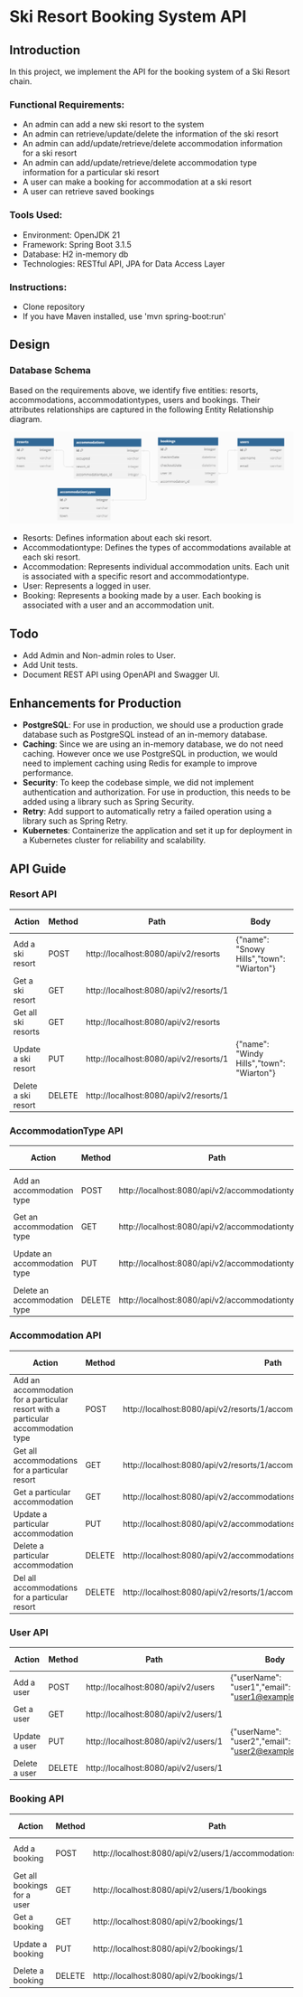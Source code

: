 # Ski Resort Booking System API

## Introduction 
In this project, we implement the API for the booking system of a Ski Resort chain.

### Functional Requirements:
* An admin can add a new ski resort to the system
* An admin can retrieve/update/delete the information of the ski resort
* An admin can add/update/retrieve/delete accommodation information for a  ski resort
* An admin can add/update/retrieve/delete accommodation type information for a particular ski resort
* A user can make a booking for accommodation at a ski resort
* A user can retrieve saved bookings

### Tools Used:
* Environment: OpenJDK 21
* Framework: Spring Boot 3.1.5
* Database: H2 in-memory db
* Technologies: RESTful API, JPA for Data Access Layer

### Instructions:
* Clone repository
* If you have Maven installed, use 'mvn spring-boot:run'

## Design

### Database Schema
Based on the requirements above, we identify five entities: resorts, accommodations, accommodationtypes, users and bookings.
Their attributes relationships are captured in the following Entity Relationship diagram.

![alt text](https://github.com/aemtenan/skiresort/blob/main/src/main/resources/static/ski-resort-er.png?raw=true)

* Resorts: Defines information about each ski resort.
* Accommodationtype: Defines the types of accommodations available at each ski resort.
* Accommodation: Represents individual accommodation units. Each unit is associated with a specific resort and accommodationtype.
* User: Represents a logged in user.
* Booking: Represents a booking made by a user. Each booking is associated with a user and an accommodation unit.

## Todo

* Add Admin and Non-admin roles to User.
* Add Unit tests.
* Document REST API using OpenAPI and Swagger UI. 

## Enhancements for Production

* **PostgreSQL**: For use in production, we should use a production grade database such as PostgreSQL instead of an in-memory database.
* **Caching**: Since we are using an in-memory database, we do not need caching. However once we use PostgreSQL in production, we would need to implement caching using Redis for example to improve performance.
* **Security**: To keep the codebase simple, we did not implement authentication and authorization. For use in production, this needs to be added using a library such as Spring Security.
* **Retry**: Add support to automatically retry a failed operation using a library such as Spring Retry.
* **Kubernetes**: Containerize the application and set it up for deployment in a Kubernetes cluster for reliability and scalability.

## API Guide

### Resort API 

| Action              | Method | Path                                   | Body                                      | HTTP response |
|---------------------|--------|----------------------------------------|-------------------------------------------|---------------|
| Add a ski resort    | POST   | http://localhost:8080/api/v2/resorts   | {"name": "Snowy Hills","town": "Wiarton"} | 201           |
| Get a ski resort    | GET    | http://localhost:8080/api/v2/resorts/1 |                                           | 200           |
| Get all ski resorts | GET    | http://localhost:8080/api/v2/resorts   |                                           | 200           |
| Update a ski resort | PUT    | http://localhost:8080/api/v2/resorts/1 | {"name": "Windy Hills","town": "Wiarton"} | 200           |
| Delete a ski resort | DELETE | http://localhost:8080/api/v2/resorts/1 |                                           | 204           |

### AccommodationType API

| Action                       | Method | Path                                              | Body                                        | HTTP response |
|------------------------------|--------|---------------------------------------------------|---------------------------------------------|---------------|
| Add an accommodation type    | POST   | http://localhost:8080/api/v2/accommodationtypes   | {"name": "cabin","rate": 100, "capacity":5} | 201           |
| Get an accommodation type    | GET    | http://localhost:8080/api/v2/accommodationtypes/1 |                                             | 200           |
| Update an accommodation type | PUT    | http://localhost:8080/api/v2/accommodationtypes/1 | {"name": "room","rate": 85, "capacity":2}   | 200           |
| Delete an accommodation type | DELETE | http://localhost:8080/api/v2/accommodationtypes/1 |                                             | 204           |

### Accommodation API 

| Action                                                                           | Method | Path                                                  | Body                  | HTTP response |
|----------------------------------------------------------------------------------|--------|-------------------------------------------------------|-----------------------|---------------|
| Add an accommodation for a particular resort with a particular accommodation type| POST   | http://localhost:8080/api/v2/resorts/1/accommodationtypes/1/accommodations| {"occupied": "false"} | 201           |
| Get all accommodations for a particular resort                                   | GET    | http://localhost:8080/api/v2/resorts/1/accommodations |                       | 200           |
| Get a particular accommodation                                                   | GET    | http://localhost:8080/api/v2/accommodations/1         |                       | 200           |
| Update a particular accommodation                                                | PUT    | http://localhost:8080/api/v2/accommodations/1         | {"occupied": "true"}  | 200           |
| Delete a particular accommodation                                                | DELETE | http://localhost:8080/api/v2/accommodations/1         |                       | 204           |
| Del all accommodations for a particular resort                                   | DELETE | http://localhost:8080/api/v2/resorts/1/accommodations |                       | 204           |

### User API

| Action        | Method | Path                                 | Body                                               | HTTP response |
|---------------|--------|--------------------------------------|----------------------------------------------------|---------------|
| Add a user    | POST   | http://localhost:8080/api/v2/users   | {"userName": "user1","email": "user1@example.com"} | 201           |
| Get a user    | GET    | http://localhost:8080/api/v2/users/1 |                                                    | 200           |
| Update a user | PUT    | http://localhost:8080/api/v2/users/1 | {"userName": "user2","email": "user2@example.com"} | 200           |
| Delete a user | DELETE | http://localhost:8080/api/v2/users/1 |                                                    | 204           |

### Booking API

| Action                      | Method | Path                                                           | Body                                                                         | HTTP response |
|-----------------------------|--------|----------------------------------------------------------------|------------------------------------------------------------------------------|---------------|
| Add a booking               | POST   | http://localhost:8080/api/v2/users/1/accommodations/1/bookings | {"checkInDate": "2024-04-28T13:30:00","checkOutDate": "2024-04-29T11:00:00"} | 201           |
| Get all bookings for a user | GET    | http://localhost:8080/api/v2/users/1/bookings                  |                                                                              |               |
| Get a booking               | GET    | http://localhost:8080/api/v2/bookings/1                        |                                                                              | 200           |
| Update a booking            | PUT    | http://localhost:8080/api/v2/bookings/1                        | {"checkInDate": "2024-04-27T13:30:00","checkOutDate": "2024-04-28T11:00:00"} | 200           |
| Delete a booking            | DELETE | http://localhost:8080/api/v2/bookings/1                        |                                                                              | 204           |